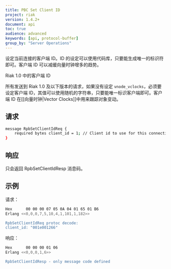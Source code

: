 ```yaml
---
title: PBC Set Client ID
project: riak
version: 1.4.2+
document: api
toc: true
audience: advanced
keywords: [api, protocol-buffer]
group_by: "Server Operations"
---
```


设定当前连接的客户端 ID。ID 的设定可以使用代码库，只要能生成唯一的标识符即可。客户端 ID 可以减缓向量时钟增多的趋势。

<div class="note">
<div class="title">Riak 1.0 中的客户端 ID</div>
<p>所有发送到 Riak 1.0 及以下版本的请求，如果没有设定 <code>vnode_vclocks</code>，必须要设定客户端 ID，其值可以使用随机的字符串，只要能唯一标识客户端即可。客户端 ID 在[[向量时钟|Vector Clocks]]中用来跟踪对象变动。</p>
</div>

## 请求

```bash
message RpbSetClientIdReq {
    required bytes client_id = 1; // Client id to use for this connection
}
```

## 响应

只会返回 RpbSetClientIdResp 消息码。

## 示例

请求：

```bash
Hex      00 00 00 07 05 0A 04 01 65 01 B6
Erlang <<0,0,0,7,5,10,4,1,101,1,182>>

RpbSetClientIdReq protoc decode:
client_id: "001e001266"
```

响应：

```bash
Hex      00 00 00 01 06
Erlang <<0,0,0,1,6>>

RpbSetClientIdResp - only message code defined
```
